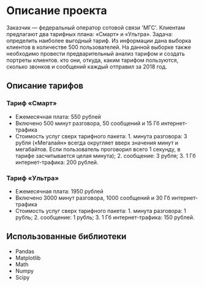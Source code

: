# Описание проекта  
Заказчик — федеральный оператор сотовой связи 'МГС'. Клиентам предлагают два тарифных плана: «Смарт» и «Ультра». Задача: определить наиболее выгодный тариф. Из информации дана
выборка клиентов в количестве 500 пользователей. На данной выборке также необходимо провести предварительный анализ тарифом и создать портреты клиентов. кто они, откуда, 
каким тарифом пользуются, сколько звонков и сообщений каждый отправил за 2018 год.

## Описание тарифов
### Тариф «Смарт»
- Ежемесячная плата: 550 рублей
- Включено 500 минут разговора, 50 сообщений и 15 Гб интернет-трафика
- Стоимость услуг сверх тарифного пакета: 1. минута разговора: 3 рубля («Мегалайн» всегда округляет вверх значения минут и мегабайтов. Если пользователь проговорил всего 1 секунду, в тарифе засчитывается целая минута); 2. сообщение: 3 рубля; 3. 1 Гб интернет-трафика: 200 рублей.

### Тариф «Ультра»
- Ежемесячная плата: 1950 рублей
- Включено 3000 минут разговора, 1000 сообщений и 30 Гб интернет-трафика
- Стоимость услуг сверх тарифного пакета: 1. минута разговора: 1 рубль; 2. сообщение: 1 рубль; 3. 1 Гб интернет-трафика: 150 рублей.

## Использованные библиотеки
- Pandas
- Matplotlib
- Math
- Numpy
- Scipy
